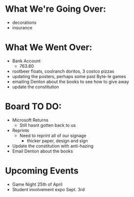 # What We're Going Over:

- decorations
- insurance


# What We Went Over:

- Bank Account
    - 763.80
- rootbeer floats, coolranch doritos, 3 costco pizzas
- updating the posters, perhaps some past Byte-le games
- emailing Denton about the books to see how to give away
- update the constitution

# Board TO DO:

- Microsoft Returns
    - Still hasnt gotten back to us
- Reprints
    - Need to reprint all of our signage
        - thicker paper, design and sign
- Update the constitution with anti-hazing
- Email Denton about the books


# Upcoming Events

- Game Night 25th of April
- Student involvement expo Sept. 3rd